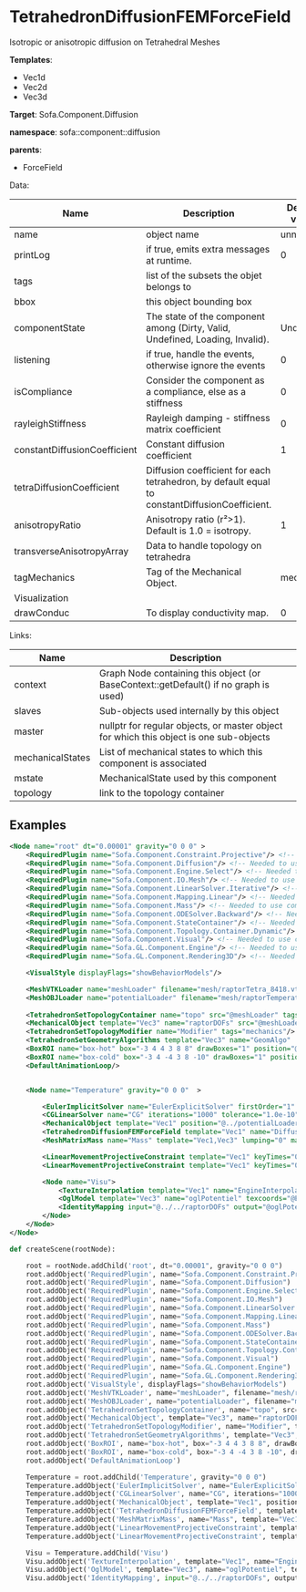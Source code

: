 # TetrahedronDiffusionFEMForceField

Isotropic or anisotropic diffusion on Tetrahedral Meshes


__Templates__:
- Vec1d
- Vec2d
- Vec3d

__Target__: Sofa.Component.Diffusion

__namespace__: sofa::component::diffusion

__parents__: 
- ForceField

Data: 

<table>
<thead>
    <tr>
        <th>Name</th>
        <th>Description</th>
        <th>Default value</th>
    </tr>
</thead>
<tbody>
	<tr>
		<td>name</td>
		<td>
object name
</td>
		<td>unnamed</td>
	</tr>
	<tr>
		<td>printLog</td>
		<td>
if true, emits extra messages at runtime.
</td>
		<td>0</td>
	</tr>
	<tr>
		<td>tags</td>
		<td>
list of the subsets the objet belongs to
</td>
		<td></td>
	</tr>
	<tr>
		<td>bbox</td>
		<td>
this object bounding box
</td>
		<td></td>
	</tr>
	<tr>
		<td>componentState</td>
		<td>
The state of the component among (Dirty, Valid, Undefined, Loading, Invalid).
</td>
		<td>Undefined</td>
	</tr>
	<tr>
		<td>listening</td>
		<td>
if true, handle the events, otherwise ignore the events
</td>
		<td>0</td>
	</tr>
	<tr>
		<td>isCompliance</td>
		<td>
Consider the component as a compliance, else as a stiffness
</td>
		<td>0</td>
	</tr>
	<tr>
		<td>rayleighStiffness</td>
		<td>
Rayleigh damping - stiffness matrix coefficient
</td>
		<td>0</td>
	</tr>
	<tr>
		<td>constantDiffusionCoefficient</td>
		<td>
Constant diffusion coefficient
</td>
		<td>1</td>
	</tr>
	<tr>
		<td>tetraDiffusionCoefficient</td>
		<td>
Diffusion coefficient for each tetrahedron, by default equal to constantDiffusionCoefficient.
</td>
		<td></td>
	</tr>
	<tr>
		<td>anisotropyRatio</td>
		<td>
Anisotropy ratio (r²&gt;1).
 Default is 1.0 = isotropy.
</td>
		<td>1</td>
	</tr>
	<tr>
		<td>transverseAnisotropyArray</td>
		<td>
Data to handle topology on tetrahedra
</td>
		<td></td>
	</tr>
	<tr>
		<td>tagMechanics</td>
		<td>
Tag of the Mechanical Object.
</td>
		<td>meca</td>
	</tr>
	<tr>
		<td colspan="3">Visualization</td>
	</tr>
	<tr>
		<td>drawConduc</td>
		<td>
To display conductivity map.
</td>
		<td>0</td>
	</tr>

</tbody>
</table>

Links: 

| Name | Description |
| ---- | ----------- |
|context|Graph Node containing this object (or BaseContext::getDefault() if no graph is used)|
|slaves|Sub-objects used internally by this object|
|master|nullptr for regular objects, or master object for which this object is one sub-objects|
|mechanicalStates|List of mechanical states to which this component is associated|
|mstate|MechanicalState used by this component|
|topology|link to the topology container|



## Examples

```xml
<Node name="root" dt="0.00001" gravity="0 0 0" >
    <RequiredPlugin name="Sofa.Component.Constraint.Projective"/> <!-- Needed to use components [LinearMovementProjectiveConstraint] -->
    <RequiredPlugin name="Sofa.Component.Diffusion"/> <!-- Needed to use components [TetrahedronDiffusionFEMForceField] -->
    <RequiredPlugin name="Sofa.Component.Engine.Select"/> <!-- Needed to use components [BoxROI] -->
    <RequiredPlugin name="Sofa.Component.IO.Mesh"/> <!-- Needed to use components [MeshOBJLoader MeshVTKLoader] -->
    <RequiredPlugin name="Sofa.Component.LinearSolver.Iterative"/> <!-- Needed to use components [CGLinearSolver] -->
    <RequiredPlugin name="Sofa.Component.Mapping.Linear"/> <!-- Needed to use components [IdentityMapping] -->
    <RequiredPlugin name="Sofa.Component.Mass"/> <!-- Needed to use components [MeshMatrixMass] -->
    <RequiredPlugin name="Sofa.Component.ODESolver.Backward"/> <!-- Needed to use components [EulerImplicitSolver] -->
    <RequiredPlugin name="Sofa.Component.StateContainer"/> <!-- Needed to use components [MechanicalObject] -->
    <RequiredPlugin name="Sofa.Component.Topology.Container.Dynamic"/> <!-- Needed to use components [TetrahedronSetGeometryAlgorithms TetrahedronSetTopologyContainer TetrahedronSetTopologyModifier] -->
    <RequiredPlugin name="Sofa.Component.Visual"/> <!-- Needed to use components [VisualStyle] -->
    <RequiredPlugin name="Sofa.GL.Component.Engine"/> <!-- Needed to use components [TextureInterpolation] -->
    <RequiredPlugin name="Sofa.GL.Component.Rendering3D"/> <!-- Needed to use components [OglModel] -->

    <VisualStyle displayFlags="showBehaviorModels"/>

    <MeshVTKLoader name="meshLoader" filename="mesh/raptorTetra_8418.vtu" />
    <MeshOBJLoader name="potentialLoader" filename="mesh/raptorTemperature.obj" />
    
    <TetrahedronSetTopologyContainer name="topo" src="@meshLoader" tags="mechanics"/>
    <MechanicalObject template="Vec3" name="raptorDOFs" src="@meshLoader" tags="mechanics" />
    <TetrahedronSetTopologyModifier name="Modifier" tags="mechanics"/>
    <TetrahedronSetGeometryAlgorithms template="Vec3" name="GeomAlgo"  tags="mechanics"/>
    <BoxROI name="box-hot" box="-3 4 4 3 8 8" drawBoxes="1" position="@raptorDOFs.position"/>
    <BoxROI name="box-cold" box="-3 4 -4 3 8 -10" drawBoxes="1" position="@raptorDOFs.position"/>
    <DefaultAnimationLoop/>


    <Node name="Temperature" gravity="0 0 0"  >

        <EulerImplicitSolver name="EulerExplicitSolver" firstOrder="1" tags="heat" rayleighStiffness="0.1" rayleighMass="0.1" />
        <CGLinearSolver name="CG" iterations="1000" tolerance="1.0e-10" threshold="1.0e-30" tags="heat"/>
        <MechanicalObject template="Vec1" position="@../potentialLoader.position"  name="gridTemperature" bbox="0 0 0 0 0 0" tags="heat"/>
        <TetrahedronDiffusionFEMForceField template="Vec1" name="DiffusionForceField" topology="@../topo" constantDiffusionCoefficient="1500" printLog="0" drawConduc="0" tagMechanics="mechanics" tags="heat"/>
        <MeshMatrixMass name="Mass" template="Vec1,Vec3" lumping="0" massDensity="1.0" printLog="0" tags="heat" topology="@../topo" geometryState="@../raptorDOFs"/>

        <LinearMovementProjectiveConstraint template="Vec1" keyTimes="0 0.005 0.006" movements="0 0 1" indices="@../box-cold.indices" />
        <LinearMovementProjectiveConstraint template="Vec1" keyTimes="0.001 0.002 0.004 0.005 0.006" movements="0 1 0.5 1 0" indices="@../box-hot.indices" />

        <Node name="Visu">
            <TextureInterpolation template="Vec1" name="EngineInterpolation"  input_states="@../gridTemperature.position"  input_coordinates="@../../raptorDOFs.position"  min_value="0.0"  max_value="1.0"  manual_scale="1"  drawPotentiels="0"  showIndicesScale="5e-05" />
            <OglModel template="Vec3" name="oglPotentiel" texcoords="@EngineInterpolation.output_coordinates" handleDynamicTopology="0" texturename="textures/heatColor.bmp" scale3d="1 1 1"  material="Default Diffuse 1 1 1 1 0.5 Ambient 1 1 1 1 0.3 Specular 0 0.5 0.5 0.5 1 Emissive 0 0.5 0.5 0.5 1 Shininess 0 45 No texture linked to the material No bump texture linked to the material "/>
            <IdentityMapping input="@../../raptorDOFs" output="@oglPotentiel" />
        </Node>
    </Node>
</Node>
```
```python
def createScene(rootNode):

	root = rootNode.addChild('root', dt="0.00001", gravity="0 0 0")
	root.addObject('RequiredPlugin', name="Sofa.Component.Constraint.Projective")
	root.addObject('RequiredPlugin', name="Sofa.Component.Diffusion")
	root.addObject('RequiredPlugin', name="Sofa.Component.Engine.Select")
	root.addObject('RequiredPlugin', name="Sofa.Component.IO.Mesh")
	root.addObject('RequiredPlugin', name="Sofa.Component.LinearSolver.Iterative")
	root.addObject('RequiredPlugin', name="Sofa.Component.Mapping.Linear")
	root.addObject('RequiredPlugin', name="Sofa.Component.Mass")
	root.addObject('RequiredPlugin', name="Sofa.Component.ODESolver.Backward")
	root.addObject('RequiredPlugin', name="Sofa.Component.StateContainer")
	root.addObject('RequiredPlugin', name="Sofa.Component.Topology.Container.Dynamic")
	root.addObject('RequiredPlugin', name="Sofa.Component.Visual")
	root.addObject('RequiredPlugin', name="Sofa.GL.Component.Engine")
	root.addObject('RequiredPlugin', name="Sofa.GL.Component.Rendering3D")
	root.addObject('VisualStyle', displayFlags="showBehaviorModels")
	root.addObject('MeshVTKLoader', name="meshLoader", filename="mesh/raptorTetra_8418.vtu")
	root.addObject('MeshOBJLoader', name="potentialLoader", filename="mesh/raptorTemperature.obj")
	root.addObject('TetrahedronSetTopologyContainer', name="topo", src="@meshLoader", tags="mechanics")
	root.addObject('MechanicalObject', template="Vec3", name="raptorDOFs", src="@meshLoader", tags="mechanics")
	root.addObject('TetrahedronSetTopologyModifier', name="Modifier", tags="mechanics")
	root.addObject('TetrahedronSetGeometryAlgorithms', template="Vec3", name="GeomAlgo", tags="mechanics")
	root.addObject('BoxROI', name="box-hot", box="-3 4 4 3 8 8", drawBoxes="1", position="@raptorDOFs.position")
	root.addObject('BoxROI', name="box-cold", box="-3 4 -4 3 8 -10", drawBoxes="1", position="@raptorDOFs.position")
	root.addObject('DefaultAnimationLoop')

	Temperature = root.addChild('Temperature', gravity="0 0 0")
	Temperature.addObject('EulerImplicitSolver', name="EulerExplicitSolver", firstOrder="1", tags="heat", rayleighStiffness="0.1", rayleighMass="0.1")
	Temperature.addObject('CGLinearSolver', name="CG", iterations="1000", tolerance="1.0e-10", threshold="1.0e-30", tags="heat")
	Temperature.addObject('MechanicalObject', template="Vec1", position="@../potentialLoader.position", name="gridTemperature", bbox="0 0 0 0 0 0", tags="heat")
	Temperature.addObject('TetrahedronDiffusionFEMForceField', template="Vec1", name="DiffusionForceField", topology="@../topo", constantDiffusionCoefficient="1500", printLog="0", drawConduc="0", tagMechanics="mechanics", tags="heat")
	Temperature.addObject('MeshMatrixMass', name="Mass", template="Vec1,Vec3", lumping="0", massDensity="1.0", printLog="0", tags="heat", topology="@../topo", geometryState="@../raptorDOFs")
	Temperature.addObject('LinearMovementProjectiveConstraint', template="Vec1", keyTimes="0 0.005 0.006", movements="0 0 1", indices="@../box-cold.indices")
	Temperature.addObject('LinearMovementProjectiveConstraint', template="Vec1", keyTimes="0.001 0.002 0.004 0.005 0.006", movements="0 1 0.5 1 0", indices="@../box-hot.indices")

	Visu = Temperature.addChild('Visu')
	Visu.addObject('TextureInterpolation', template="Vec1", name="EngineInterpolation", input_states="@../gridTemperature.position", input_coordinates="@../../raptorDOFs.position", min_value="0.0", max_value="1.0", manual_scale="1", drawPotentiels="0", showIndicesScale="5e-05")
	Visu.addObject('OglModel', template="Vec3", name="oglPotentiel", texcoords="@EngineInterpolation.output_coordinates", handleDynamicTopology="0", texturename="textures/heatColor.bmp", scale3d="1 1 1", material="Default Diffuse 1 1 1 1 0.5 Ambient 1 1 1 1 0.3 Specular 0 0.5 0.5 0.5 1 Emissive 0 0.5 0.5 0.5 1 Shininess 0 45 No texture linked to the material No bump texture linked to the material ")
	Visu.addObject('IdentityMapping', input="@../../raptorDOFs", output="@oglPotentiel")
```
